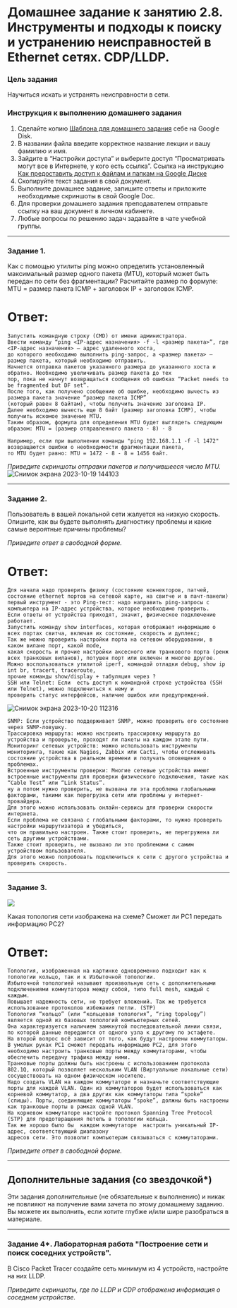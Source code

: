 # Домашнее задание к занятию 2.8. Инструменты и подходы к поиску и устранению неисправностей в Ethernet сетях. CDP/LLDP.

### Цель задания

Научиться искать и устранять неисправности в сети.

### Инструкция к выполнению домашнего задания

1. Сделайте копию [Шаблона для домашнего задания](https://docs.google.com/document/d/1youKpKm_JrC0UzDyUslIZW2E2bIv5OVlm_TQDvH5Pvs/edit) себе на Google Disk.
2. В названии файла введите корректное название лекции и вашу фамилию и имя.
3. Зайдите в “Настройки доступа” и выберите доступ “Просматривать могут все в Интернете, у кого есть ссылка”.
 Ссылка на инструкцию [Как предоставить доступ к файлам и папкам на Google Диске](https://support.google.com/docs/answer/2494822?hl=ru&co=GENIE.Platform%3DDesktop)
5. Скопируйте текст задания в свой документ.
6. Выполните домашнее задание, запишите ответы и приложите необходимые скриншоты в свой Google Doc.
7. Для проверки домашнего задания преподавателем отправьте ссылку на ваш документ в личном кабинете.
8. Любые вопросы по решению задач задавайте в чате учебной группы.

------

### Задание 1.

Как с помощью утилиты ping можно определить установленный максимальный размер одного пакета (MTU), который может быть передан по сети без фрагментации?
Расчитайте размер по формуле: MTU = размер пакета ICMP + заголовок IP + заголовок ICMP.
# Ответ:
```
Запустить командную строку (CMD) от имени администратора.
Ввести команду “ping <IP-адрес назначения> -f -l <размер пакета>”, где <IP-адрес назначения> – адрес удаленного хоста,
до которого необходимо выполнить ping-запрос, а <размер пакета> – размер пакета, который необходимо отправить.
Начнется отправка пакетов указанного размера до указанного хоста и обратно. Необходимо увеличивать размер пакета до тех
пор, пока не начнут возвращаться сообщения об ошибках “Packet needs to be fragmented but DF set”.
После того, как получено сообщение об ошибке, необходимо вычесть из размера пакета значение “размер пакета ICMP”
(который равен 8 байтам), чтобы получить значение заголовка IP.
Далее необходимо вычесть еще 8 байт (размер заголовка ICMP), чтобы получить искомое значение MTU.
Таким образом, формула для определения MTU будет выглядеть следующим образом: MTU = (размер отправленного пакета - 8) - 8

Например, если при выполнении команды "ping 192.168.1.1 -f -l 1472" возвращаются ошибки о необходимости фрагментации пакета,
то MTU будет равно: MTU = 1472 - 8 - 8 = 1456 байт.
```
*Приведите скриншоты отправки пакетов и получившееся число MTU.*
![Снимок экрана 2023-10-19 144103](https://github.com/Kapotov/rutsw-homeworks/assets/123774335/275c1077-c62d-43bb-b492-f9b3363fed2b)

---

### Задание 2.

Пользователь в вашей локальной сети жалуется на низкую скорость. Опишите, как вы будете выполнять диагностику проблемы и какие самые вероятные причины проблемы? 

*Приведите ответ в свободной форме.*
# Ответ: 
```
Для начала надо проверить физику (состояние коннекторов, патчей, состояние ethernet портов на сетевой карте, на свитче и в пачт-панели)
первый инструмент - это Ping-тест: надо направить ping-запросы с компьютера на IP-адрес устройства, которое необходимо проверить.
Если ответы от устройства приходят, значит, физическое подключение работает.
Запустить команду show interfaces, которая отображает информацию о всех портах свитча, включая их состояние, скорость и дуплекс;
Так же можно проверить настройки порта на сетевом оборудовании, в каком вилане порт, какой mode,
какая скорость и прочие настройки аксесного или транкового порта (ренж всех транковых виланов), потушен порт или включен и многое другое. 
Можно воспользоваться утилитой iperf, командой отладки debug, show ip int br, tracert, traceroute,
прочие команды show/display + табуляция через ?
SSH или Telnet: Если  есть доступ к командной строке устройства (SSH или Telnet), можно подключиться к нему и
проверить статус интерфейсов, наличие ошибок или предупреждений.
```
![Снимок экрана 2023-10-20 112316](https://github.com/Kapotov/rutsw-homeworks/assets/123774335/a0aff937-57de-41d0-aa6f-f5a03a1694f1)
```
SNMP: Если устройство поддерживает SNMP, можно проверить его состояние через SNMP-ловушку.
Трассировка маршрута: можно настроить трассировку маршрута до устройства и проверьте, проходят ли пакеты на каждом этапе пути.
Мониторинг сетевых устройств: можно использовать инструменты мониторинга, такие как Nagios, Zabbix или Cacti, чтобы отслеживать
состояние устройства в реальном времени и получать оповещения о проблемах.
Встроенные инструменты проверки: Многие сетевые устройства имеют встроенные инструменты для проверки физического подключения, такие как “Cable Test” или “Link Status”.
ну а потом нужно проверить, не вызвана ли эта проблема глобальными факторами, такими как перегрузка сети или проблемы у интернет-провайдера.
Для этого можно использовать онлайн-сервисы для проверки скорости интернета.
Если проблема не связана с глобальными факторами, то нужно проверить настройки маршрутизатора и убедиться,
что он правильно настроен. Также стоит проверить, не перегружена ли сеть другими устройствами.
Также стоит проверить, не вызвано ли это проблемами с самим устройством пользователя.
Для этого можно попробовать подключиться к сети с другого устройства и проверить скорость.
```
---

### Задание 3.
![](https://i.ibb.co/tQSxS4r/network.png)


Какая топология сети изображена на схеме? Сможет ли PC1 передать информацию PC2?
# Ответ: 
```
Топология, изображенная на картинке одновременно подходит как к топологии кольцо, так и к Избыточной топологии.
Избыточной топологией называют произвольную сеть с дополнительными подключениями коммутаторов между собой, типо full mesh, каждый с каждым. 
Повышает надежность сети, но требует вложений. Так же требуется использование протоколов избежания петли. (STP)
Топология “кольцо” (или “кольцевая топология”, “ring topology”) является одной из базовых топологий компьютерных сетей.
Она характеризуется наличием замкнутой последовательной линии связи, по которой данные передаются от одного узла к другому по эстафете.
На второй вопрос всё зависит от того, как будут настроены коммутаторы. В умелых руках PC1 сможет передать информацию PC2, для этого
необходимо настроить транковые порты между коммутаторами, чтобы обеспечить передачу трафика между ними.
Транковые порты должны быть настроены с использованием протокола 802.1Q, который позволяет нескольким VLAN (Виртуальные локальные сети)
сосуществовать на одном физическом носителе.
Надо создать VLAN на каждом коммутаторе и назначьте соответствующие порты для каждой VLAN. Один из коммутаторов будет использоваться как
корневой коммутатор, а два других как коммутаторы типа “spoke” (спицы). Порты, соединяющие коммутаторы “spoke”, должны быть настроены
как транковые порты в рамках одной VLAN.
На корневом коммутаторе настройте протокол Spanning Tree Protocol (STP) для предотвращения петель в топологии кольца.
Так же хорошо было бы  каждом коммутаторе  настроить уникальный IP-адрес, соответствующий диапазону
адресов сети. Это позволит компьютерам связываться с коммутаторами.
```
*Приведите ответ в свободной форме.*

---

## Дополнительные задания (со звездочкой*)

Эти задания дополнительные (не обязательные к выполнению) и никак не повлияют на получение вами зачета по этому домашнему заданию. Вы можете их выполнить, если хотите глубже и/или шире разобраться в материале.

---

### Задание 4*. Лабораторная работа "Построение сети и поиск соседних устройств".

В Cisco Packet Tracer создайте сеть минимум из 4 устройств, настройте на них LLDP.

*Приведите скриншоты, где по LLDP и CDP отображена информация о соседнем устройстве.*

